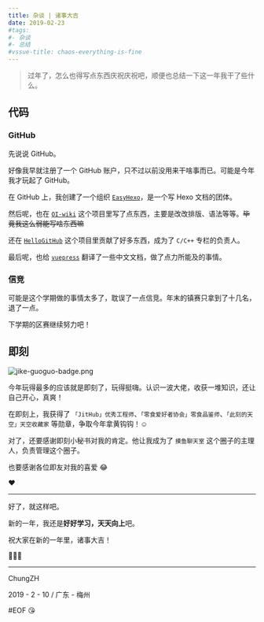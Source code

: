 ```yaml
---
title: 杂谈 | 诸事大吉
date: 2019-02-23
#tags:
#- 杂谈
#- 总结
#vssue-title: chaos-everything-is-fine
---
```


> 过年了，怎么也得写点东西庆祝庆祝吧，顺便也总结一下这一年我干了些什么。

<!-- More -->

## 代码

### GitHub

先说说 GitHub。

好像我早就注册了一个 GitHub 账户，只不过以前没用来干啥事而已。可能是今年我才玩起了 GitHub。

在 GitHub 上，我创建了一个组织 [`EasyHexo`](https://github.com/EasyHexo)，是一个写 Hexo 文档的团体。

然后呢，也在 [`OI-wiki`](https://github.com/24OI/OI-wiki/) 这个项目里写了点东西，主要是改改排版、语法等等。~~毕竟我这么弱能写啥东西嘛~~

还在 [`HelloGitHub`](https://github.com/521xueweihan/HelloGitHub) 这个项目里贡献了好多东西，成为了 `C/C++` 专栏的负责人。

最后呢，也给 [`vuepress`](https://github.com/vuejs/vuepress) 翻译了一些中文文档，做了点力所能及的事情。

### 信竞

可能是这个学期做的事情太多了，耽误了一点信竞。年末的镇赛只拿到了十几名，退了一点。

下学期的区赛继续努力吧！

## 即刻

![jike-guoguo-badge.png](https://chungzhblog-photo.oss-cn-shenzhen.aliyuncs.com/%E5%8D%9A%E5%AE%A2/suibi/jike-guoguo-badge.png)

今年玩得最多的应该就是即刻了，玩得挺嗨。认识一波大佬，收获一堆知识，还让自己开心，真爽！

在即刻上，我获得了 `「JitHub」优秀工程师`、`「零食爱好者协会」零食品鉴师`、`「此刻的天空」天空收藏家` 等勋章，争取今年拿黄钩钩！☺️

对了，还要感谢即刻小秘书对我的肯定。他让我成为了 `摸鱼聊天室` 这个圈子的主理人，负责管理这个圈子。

也要感谢各位即友对我的喜爱 😂

❤️

------

好了，就这样吧。

新的一年，我还是**好好学习，天天向上**吧。

祝大家在新的一年里，诸事大吉！

🎉🎉🎉

------

ChungZH

2019 - 2 - 10 / 广东 - 梅州

\#EOF 😘
